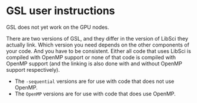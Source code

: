 # GSL user instructions

GSL does not yet work on the GPU nodes.

There are two versions of GSL, and they differ in the version of LibSci they actually
link. Which version you need depends on the other components of your code. And you 
have to be consistent. Either all code that uses LibSci is compiled with OpenMP support
or none of that code is compiled with OpenMP support (and the linking is also done
with and without OpenMP support respectively).

-   The `-sequential` versions are for use with code that does not use OpenMP.
-   The `OpenMP` versions are for use with code that does use OpenMP.

